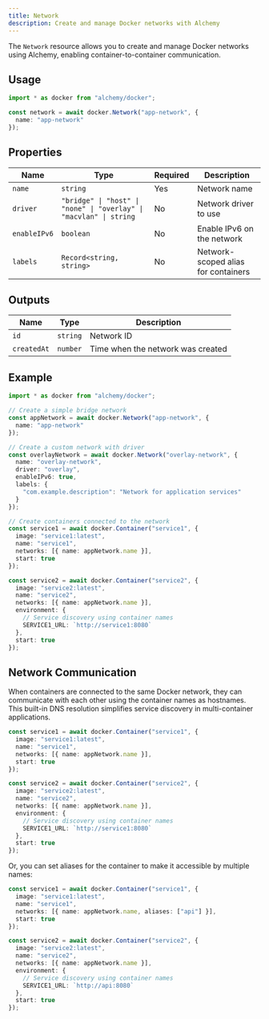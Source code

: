 ```yaml
---
title: Network
description: Create and manage Docker networks with Alchemy
---
```


The `Network` resource allows you to create and manage Docker networks using Alchemy, enabling container-to-container communication.

## Usage

```typescript
import * as docker from "alchemy/docker";

const network = await docker.Network("app-network", {
  name: "app-network"
});
```

## Properties

| Name | Type | Required | Description |
|------|------|----------|--------------|
| `name` | `string` | Yes | Network name |
| `driver` | `"bridge" \| "host" \| "none" \| "overlay" \| "macvlan" \| string` | No | Network driver to use |
| `enableIPv6` | `boolean` | No | Enable IPv6 on the network |
| `labels` | `Record<string, string>` | No | Network-scoped alias for containers |

## Outputs

| Name | Type | Description |
|------|------|-------------|
| `id` | `string` | Network ID |
| `createdAt` | `number` | Time when the network was created |

## Example

```typescript
import * as docker from "alchemy/docker";

// Create a simple bridge network
const appNetwork = await docker.Network("app-network", {
  name: "app-network"
});

// Create a custom network with driver
const overlayNetwork = await docker.Network("overlay-network", {
  name: "overlay-network",
  driver: "overlay",
  enableIPv6: true,
  labels: {
    "com.example.description": "Network for application services"
  }
});

// Create containers connected to the network
const service1 = await docker.Container("service1", {
  image: "service1:latest",
  name: "service1",
  networks: [{ name: appNetwork.name }],
  start: true
});

const service2 = await docker.Container("service2", {
  image: "service2:latest",
  name: "service2",
  networks: [{ name: appNetwork.name }],
  environment: {
    // Service discovery using container names
    SERVICE1_URL: `http://service1:8080`
  },
  start: true
});
```

## Network Communication

When containers are connected to the same Docker network, they can communicate with each other using the container names as hostnames. This built-in DNS resolution simplifies service discovery in multi-container applications.

```typescript
const service1 = await docker.Container("service1", {
  image: "service1:latest",
  name: "service1",
  networks: [{ name: appNetwork.name }],
  start: true
});

const service2 = await docker.Container("service2", {
  image: "service2:latest",
  name: "service2",
  networks: [{ name: appNetwork.name }],
  environment: {
    // Service discovery using container names
    SERVICE1_URL: `http://service1:8080`
  },
  start: true
});
```

Or, you can set aliases for the container to make it accessible by multiple names:

```typescript
const service1 = await docker.Container("service1", {
  image: "service1:latest",
  name: "service1",
  networks: [{ name: appNetwork.name, aliases: ["api"] }],
  start: true
});

const service2 = await docker.Container("service2", {
  image: "service2:latest",
  name: "service2",
  networks: [{ name: appNetwork.name }],
  environment: {
    // Service discovery using container names
    SERVICE1_URL: `http://api:8080`
  },
  start: true
});
```
